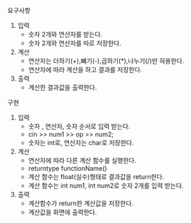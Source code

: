 요구사항

1. 입력
   - 숫자 2개와 연산자를 받는다.
   - 숫자 2개와 연산자를 따로 저장한다.
2. 계산
    - 연산자는 더하기(+),뺴기(-),곱하기(*),나누기(/)만 혀용한다.
    - 연산자에 따라 계산을 하고 결과를 저장한다.
3. 출력
    - 계산한 결과값을 출력한다.

구현

1. 입력
    - 숫자 , 연산자, 숫자 순서로 입력 받는다. 
    - cin >> num1 >> op >> num2;
    - 숫자는 int로, 연산자는 char로 저장한다.
2. 계산
    - 연산자에 따라 다른 계산 함수를 실행한다.
    - returntype functionName()
    - 계산 함수는 float(실수)형태로 결과값을 return한다.
    - 계산 함수는 int num1, int num2로 숫자 2개를 입력 받는다.
3. 출력
    - 계산함수가 return한 계산값을 저장한다.
    - 계산값을 화면에 출력한다.